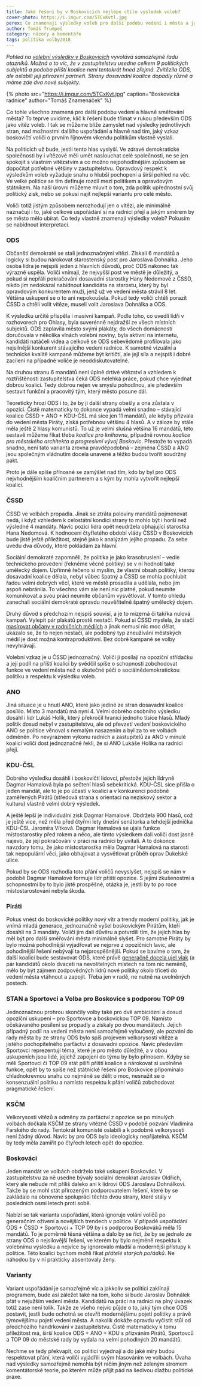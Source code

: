 ```yaml
---
title: Jaké řešení by v Boskovicích nejlépe ctilo výsledek voleb?
cover-photo: https://i.imgur.com/5TCxKvtl.jpg
perex: Co znamenají výsledky voleb pro další podobu vedení i města a jaké varianty připadají v úvahu?
author: Tomáš Trumpeš
category: názory a komentáře
tags: politika volby2018
---
```


*Pohled na [volební výsledky v Boskovicích](http://www.ohlasy.info/clanky/2018/10/volby-vysledky.html) vyvolává samozřejmě řadu otazníků. Možná o to víc, že v zastupitelstvu usedne celkem 9 politických subjektů a podoba příští koalice není tentokrát hned zřejmá. Zvítězila ODS, ale oslabili její přirození partneři. Strany dosavadní koalice dopadly různě a máme zde dva nové subjekty.*

{% photo src="https://i.imgur.com/5TCxKvt.jpg" caption="Boskovická radnice" author="Tomáš Znamenáček" %}

Co tohle všechno znamená pro další podobu vedení a hlavně směřování města? To teprve uvidíme, klíč k řešení bude třímat v rukou především ODS jako vítěz voleb. I tak se můžeme blíže zamyslet nad výsledky jednotlivých stran, nad možnostmi dalšího uspořádání a hlavně nad tím, jaký vzkaz boskovičtí voliči o prvním říjnovém víkendu politikům vlastně vyslali.

Na politicích už bude, jestli tento hlas vyslyší. Ve zdravé demokratické společnosti by i vítězové měli umět naslouchat celé společnosti, ne se jen spokojit s vlastním vítězstvím a co možno nejpohodlnějším způsobem se dopočítat potřebné většiny v zastupitelstvu. Opravdový respekt k výsledkům voleb vyžaduje snahu o hlubší pochopení a širší pohled na věc. Ve velké politice se tím definuje rozdíl mezi politikem a opravdovým státníkem. Na naší úrovni můžeme mluvit o tom, zda politik upřednostní svůj politický zisk, nebo se pokusí najít nejlepší variantu pro celé město.

Voliči totiž jistým způsobem nerozhodují jen o vítězi, ale minimálně naznačují i to, jaké celkové uspořádání si na radnici přejí a jakým směrem by se město mělo ubírat. Co tedy vlastně znamenají výsledky voleb? Pokusím se nabídnout interpretaci.

### ODS

Občanští demokraté se stali jednoznačnými vítězi. Získali 6 mandátů a logicky si budou nárokovat starostenský post pro Jaroslava Dohnálka. Jeho osoba lídra je nejspíš jeden z hlavních důvodů, proč ODS nakonec tak výrazně uspěla. Voliči vnímají, že nejvyšší post ve městě je důležitý, a pokud si nepřáli pokračování dosavadní starostky Hany Nedomové z ČSSD, nikdo jim nedokázal nabídnout kandidáta na starostu, který by byl opravdovým konkurentem muži, jenž už ve vedení města strávil 8 let. Většina uskupení se o to ani nepokoušela. Pokud tedy voliči chtěli porazit ČSSD a chtěli volit vítěze, museli volit Jaroslava Dohnálka a ODS.

K výsledku určitě přispěla i masivní kampaň. Podle toho, co uvedli lídři v rozhovorech pro Ohlasy, byla suverénně nejdražší ze všech místních subjektů. ODS zaplavila město svými plakáty, do všech domácností doručovala v několika vlnách volební noviny, byla aktivní na internetu, kandidáti natáčeli videa a celkově se ODS sebevědomě profilovala jako nejsilnější konkurent stávajícího vedení radnice. K samotné vizuální a technické kvalitě kampaně můžeme být kritičtí, ale její síla a nejspíš i dobré zacílení na případné voliče je neoddiskutovatelné.

Na druhou stranu 6 mandátů není úplně drtivé vítězství a vzhledem k roztříštěnosti zastupitelstva čeká ODS nelehká práce, pokud chce vyjednat dobrou koalici. Tedy dobrou nejen ve smyslu pohodlnou, ale především sestavit funkční a pracovitý tým, který město posune dál.

Teoreticky hrozí ODS i to, že by ji další strany obešly a ona zůstala v opozici. Čistě matematicky to dokonce vypadá velmi snadno – stávající koalice ČSSD + ANO + KDU-ČSL má sice jen 11 mandátů, ale kdyby přizvala do vedení města Piráty, získá potřebnou většinu 4 hlasů. A v záloze by stále měla ještě 2 hlasy komunistů. To už je velmi slušná většina 16 mandátů, této sestavě můžeme říkat třeba *koalice pro knihovnu*, případně rovnou *koalice pro městského architekta a progresivní vývoj Boskovic*. Přestože to vypadá snadno, není tato varianta zrovna pravděpodobná – zejména ČSSD a ANO jsou společným vládnutím docela unavené a těžko budou tvořit soudržný pakt. 

Proto je dále spíše přínosné se zamýšlet nad tím, kdo by byl pro ODS nejvhodnějším koaličním partnerem a s kým by mohla vytvořit nejlepší koalici.

### ČSSD

ČSSD ve volbách propadla. Jinak se ztráta poloviny mandátů pojmenovat nedá, i když vzhledem k celostátní kondici strany to mohlo být i horší než výsledné 4 mandáty. Navíc pozici lídra opět neudržela obhajující starostka Hana Nedomová. K hodnocení čtyřletého období vlády ČSSD v Boskovicích bude jistě ještě příležitost, stejně jako k analýzám jejího propadu. Za sebe uvedu dva důvody, které pokládám za hlavní.

Sociální demokraté zapomněli, že politika je jako krasobruslení – vedle technického provedení (řekněme věcné politiky) se v ní hodnotí také umělecký dojem. Upřímně řečeno si myslím, že vlastní obsah politiky, kterou dosavadní koalice dělala, nebyl vůbec špatný a ČSSD se mohla pochlubit řadou velmi dobrých věcí, které ve městě prosadila a udělala, nebo jim aspoň nebránila. To všechno vám ale není nic platné, pokud neumíte komunikovat a svou práci neumíte občanům vysvětlovat. V tomto ohledu zanechali sociální demokraté opravdu neuvěřitelně špatný umělecký dojem.

Druhý důvod s předchozím nejspíš souvisí, a je to mizerná či takřka nulová kampaň. Vylepit pár plakátů prostě nestačí. Pokud si ČSSD myslela, že stačí [masírovat občany v radničních médiích](http://www.ohlasy.info/clanky/2018/07/zpravodaj.html) a jinak nemusí nic moc dělat, ukázalo se, že to nejen nestačí, ale podobný typ zneužívání městských médií je dost možná kontraproduktivní. Bez dobré kampaně se volby nevyhrávají.

Volební vzkaz je u ČSSD jednoznačný. Voliči ji posílají na opoziční střídačku a její podíl na příští koalici by svědčil spíše o schopnosti zobchodovat funkce ve vedení města než o skutečné péči o sociálnědemokratickou politiku a respektu k výsledku voleb.

### ANO

Jiná situace je u hnutí ANO, které jako jediné ze stran dosavadní koalice posílilo. Místo 3 mandátů má nyní 4. Velmi dobrého osobního výsledku dosáhl i lídr Lukáš Holík, který překročil hranici jednoho tisíce hlasů. Mladý politik dosud nebyl v zastupitelstvu, ale od převzetí vedení boskovického ANO se politice věnoval s nemalým nasazením a byl za to ve volbách odměněn. Po nevýrazném výkonu radních a zastupitelů za ANO v minulé koalici voliči dost jednoznačně řekli, že si ANO Lukáše Holíka na radnici přejí.

### KDU-ČSL

Dobrého výsledku dosáhli i boskovičtí lidovci, přestože jejich lídryně Dagmar Hamalová byla po sečtení hlasů sebekritická. KDU-ČSL sice přišla o jeden mandát, ale to je po účasti v koalici a v konkurenci podobně zaměřených Pirátů (středová strana s orientací na neziskový sektor a kulturu) vlastně velmi dobrý výsledek.

A ještě lepší je individuální zisk Dagmar Hamalové. Obdržela 900 hlasů, což je ještě více, než měla před čtyřmi lety dnešní senátorka a tehdejší jednička KDU-ČSL Jaromíra Vítková. Dagmar Hamalová se ujala funkce místostarostky před rokem a něco, ale tímto výsledkem dali voliči dost jasně najevo, že její pokračování v práci na radnici by uvítali. A to dokonce navzdory tomu, že jako místostarostka měla Dagmar Hamalová na starosti tak nepopulární věci, jako obhajovat a vysvětlovat průběh oprav Dukelské ulice.

Pokud by se ODS rozhodla toto přání voličů nevyslyšet, nejspíš se nám v podobě Dagmar Hamalové formuje lídr příští opozice. S jejími zkušenostmi a schopnostmi by to bylo jistě prospěšné, otázka je, jestli by to po roce místostarostování nebyla škoda.

### Piráti

Pokus vnést do boskovické politiky nový vítr a trendy moderní politiky, jak je vnímá mladá generace, jednoznačně vyšel boskovickým Pirátům, kteří dosáhli na 3 mandáty. Voliči jim dali důvěru a potvrdili tím, že jejich hlas by měl být pro další směřování města minimálně slyšet. Pro samotné Piráty by bylo možná pohodlnější vyjadřovat se nejprve z opozičních lavic, ale pohodlnější řešení nebývají ta nejprospěšnější. Pokud se bavíme o tom, že další koalici bude sestavovat ODS, které právě [generačně docela ujel vlak](http://www.ohlasy.info/clanky/2018/09/kandidatky-data.html) (a pár kandidátů okolo dvaceti na nevolitelných místech na tom nic nemění), mělo by být zájmem zodpovědných lídrů nové politiky okolo třiceti do vedení města vtáhnout a zapojit. Třeba jen v radě, ne nutně na uvolněných postech.

### STAN a Sportovci a Volba pro Boskovice s podporou TOP 09

Jednoznačnou prohrou skončily volby také pro dvě ambiciózní a dosud opoziční uskupení – pro Sportovce a boskovickou TOP 09. Namísto očekávaného posílení se propadly a získaly po dvou mandátech. Jejich případný podíl na vedení města není samozřejmě vyloučený, ale pozvání do rady města by ze strany ODS bylo spíš projevem velkorysosti vítěze a jistého pochopitelného parťáctví z dosavadní opozice. Navíc především Sportovci reprezentují téma, které je pro město důležité, a v obou uskupeních jsou lidé, jejichž zapojení do týmu by bylo přínosem.
Kdyby se měli Sportovci či TOP 09 stát pilíři příští koalice a nárokovat si uvolněné funkce, opět by to spíše než státnické řešení pro Boskovice připomínalo chladnokrevnou snahu co nejméně se dělit o moc, nesnažit se o konsenzuální politiku a namísto respektu k přání voličů zobchodovat pragmatické řešení.

### KSČM

Velkorysosti vítězů a odměny za parťáctví z opozice se po minulých volbách dočkala KSČM ze strany vítězné ČSSD v podobě pozvání Vladimíra Farského do rady. Tentokrát komunisté oslabili a k podobné velkorysosti není žádný důvod. Navíc by pro ODS byla ideologicky nepřijatelná. KSČM by tedy měla zamířit po čtyřech letech opět do opozice.

### Boskováci

Jeden mandát ve volbách obdrželo také uskupení Boskováci. V zastupitelstvu za ně usedne bývalý sociální demokrat Jaroslav Oldřich, který ale nebude mít příliš daleko ani k lídrovi ODS Jaroslavu Dohnálkovi. Takže by se mohl stát přirozeným podporovatelem řešení, které by se zakládalo na obnovené spolupráci těchto dvou strany, které stály v posledních osmi letech proti sobě.

Nabízí se tak varianta uspořádání, která ignoruje volání voličů po generačním oživení a novějších trendech v politice. V případě uspořádání ODS + ČSSD + Sportovci + TOP 09 by i s podporou Boskováků měla 15 mandátů. To je poměrně těsná většina a dalo by se říct, že by se jednalo ze strany ODS o nejsilovější řešení, ve kterém by bylo nejméně respektu k volebnímu výsledku a nejvíce by ignorovalo mladší a modernější přístupy k politice. Této koalici bychom mohli říkat *přátelé starých pořádků*. Ne náhodou by v ní prakticky absentovaly ženy.

### Varianty

Variant uspořádání je samozřejmě víc a jakkoliv se politici zaklínají programem, bude asi záležet také na tom, koho si bude Jaroslav Dohnálek přát v nejužším vedení města. Kandidátů na práci na radnici na plný úvazek totiž zase není tolik. Takže ze všeho nejvíc půjde o to, jaký tým chce ODS postavit, jestli bude ochotná se otevřít modernějšímu pojetí politiky a právě týmovějšímu pojetí vedení města. A nakolik dokáže opravdu vyčistit stůl od předchozího handrkování v zastupitelstvu. Čistě matematicky k tomu příležitost má, širší koalice ODS + ANO + KDU s přizváním Pirátů, Sportovců a TOP 09 do městské rady by vydala na velmi pohodlných 20 mandátů. 

Nechme se tedy překvapit, co politici vyjednají a do jaké míry budou respektovat přání, která voliči vyjádřili svým hlasováním ve volbách. Úvaha nad výsledky samozřejmě nemohla být ničím jiným než zeleným stromem komentátorské teorie, po kterém může přijít pád na šedivou dlažbu politické praxe.